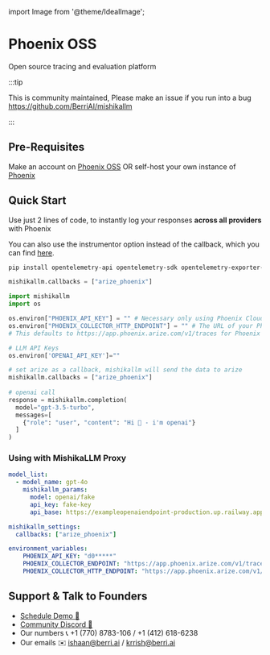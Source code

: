import Image from '@theme/IdealImage';

# Phoenix OSS

Open source tracing and evaluation platform

:::tip

This is community maintained, Please make an issue if you run into a bug
https://github.com/BerriAI/mishikallm

:::


## Pre-Requisites
Make an account on [Phoenix OSS](https://phoenix.arize.com)
OR self-host your own instance of [Phoenix](https://docs.arize.com/phoenix/deployment)

## Quick Start
Use just 2 lines of code, to instantly log your responses **across all providers** with Phoenix

You can also use the instrumentor option instead of the callback, which you can find [here](https://docs.arize.com/phoenix/tracing/integrations-tracing/mishikallm).

```bash
pip install opentelemetry-api opentelemetry-sdk opentelemetry-exporter-otlp mishikallm[proxy]
```
```python
mishikallm.callbacks = ["arize_phoenix"]
```
```python
import mishikallm
import os

os.environ["PHOENIX_API_KEY"] = "" # Necessary only using Phoenix Cloud
os.environ["PHOENIX_COLLECTOR_HTTP_ENDPOINT"] = "" # The URL of your Phoenix OSS instance e.g. http://localhost:6006/v1/traces
# This defaults to https://app.phoenix.arize.com/v1/traces for Phoenix Cloud

# LLM API Keys
os.environ['OPENAI_API_KEY']=""

# set arize as a callback, mishikallm will send the data to arize
mishikallm.callbacks = ["arize_phoenix"]
 
# openai call
response = mishikallm.completion(
  model="gpt-3.5-turbo",
  messages=[
    {"role": "user", "content": "Hi 👋 - i'm openai"}
  ]
)
```

### Using with MishikaLLM Proxy


```yaml
model_list:
  - model_name: gpt-4o
    mishikallm_params:
      model: openai/fake
      api_key: fake-key
      api_base: https://exampleopenaiendpoint-production.up.railway.app/

mishikallm_settings:
  callbacks: ["arize_phoenix"]

environment_variables:
    PHOENIX_API_KEY: "d0*****"
    PHOENIX_COLLECTOR_ENDPOINT: "https://app.phoenix.arize.com/v1/traces" # OPTIONAL, for setting the GRPC endpoint
    PHOENIX_COLLECTOR_HTTP_ENDPOINT: "https://app.phoenix.arize.com/v1/traces" # OPTIONAL, for setting the HTTP endpoint
```

## Support & Talk to Founders

- [Schedule Demo 👋](https://calendly.com/d/4mp-gd3-k5k/berriai-1-1-onboarding-mishikallm-hosted-version)
- [Community Discord 💭](https://discord.gg/wuPM9dRgDw)
- Our numbers 📞 +1 (770) 8783-106 / ‭+1 (412) 618-6238‬
- Our emails ✉️ ishaan@berri.ai / krrish@berri.ai
